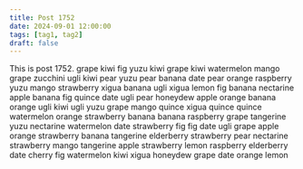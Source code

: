 ```yaml
---
title: Post 1752
date: 2024-09-01 12:00:00
tags: [tag1, tag2]
draft: false
---
```

This is post 1752.
grape
kiwi
fig
yuzu
kiwi
grape
kiwi
watermelon
mango
grape
zucchini
ugli
kiwi
pear
yuzu
pear
banana
date
pear
orange
raspberry
yuzu
mango
strawberry
xigua
banana
ugli
xigua
lemon
fig
banana
nectarine
apple
banana
fig
quince
date
ugli
pear
honeydew
apple
orange
banana
orange
ugli
kiwi
ugli
yuzu
grape
mango
quince
xigua
quince
quince
watermelon
orange
strawberry
banana
banana
raspberry
grape
tangerine
yuzu
nectarine
watermelon
date
strawberry
fig
fig
date
ugli
grape
apple
orange
strawberry
banana
tangerine
elderberry
strawberry
pear
nectarine
strawberry
mango
tangerine
apple
strawberry
lemon
raspberry
elderberry
date
cherry
fig
watermelon
kiwi
xigua
honeydew
grape
date
orange
lemon

